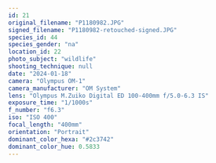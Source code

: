 ```yaml
---
id: 21
original_filename: "P1180982.JPG"
signed_filename: "P1180982-retouched-signed.JPG"
species_id: 44
species_gender: "na"
location_id: 22
photo_subject: "wildlife"
shooting_technique: null
date: "2024-01-18"
camera: "Olympus OM-1"
camera_manufacturer: "OM System"
lens: "Olympus M.Zuiko Digital ED 100-400mm f/5.0-6.3 IS"
exposure_time: "1/1000s"
f_number: "f6.3"
iso: "ISO 400"
focal_length: "400mm"
orientation: "Portrait"
dominant_color_hexa: "#2c3742"
dominant_color_hue: 0.5833
---
```

